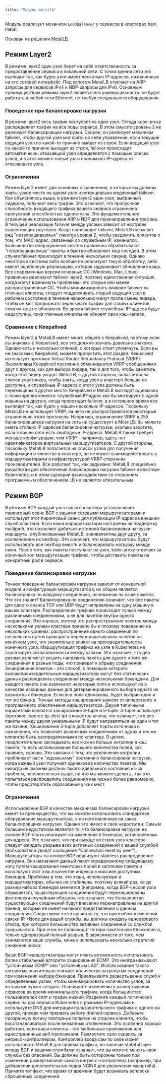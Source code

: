 ```yaml
---
title: "Модуль metallb"
---
```


Модуль реализует механизм `LoadBalancer` у сервисов в кластерах bare metal.

Основан на решении [MetalLB](https://metallb.universe.tf/).

## Режим Layer2

В режиме layer2 один узел берет на себя ответственность за предоставление сервиса в локальной сети. С точки зрения сети это выглядит так, как будто узел имеет несколько IP-адресов, назначенных на его сетевой интерфейс.
Под капотом MetalLB отвечает на ARP-запросы для сервисов IPv4 и NDP-запросы для IPv6. Основным преимуществом режима layer2 является его универсальность: он будет работать в любой сети Ethernet, не требуя специального оборудования.

### Поведение при балансировке нагрузки

В режиме layer2 весь трафик поступает на один узел. Оттуда kube-proxy распределяет трафик на все поды сервиса. В этом смысле уровень 2 не реализует балансировщик нагрузки. Скорее, он реализует механизм failover, 
чтобы другой узел мог взять на себя управление, если текущий ведущий узел по какой-то причине выйдет из строя. Если ведущий узел по какой-то причине выходит из строя, failover происходит автоматически: 
отказавший узел определяется с помощью списка узлов, и в этот момент новые узлы принимают IP-адреса от отказавшего узла.

### Ограничения

Режим layer2 имеет два основных ограничения, о которых вы должны знать: узкое место на одном узле и потенциально медленный failover. Как объяснялось выше, в режиме layer2 один узел, выбранный лидером, 
получает весь трафик. Это означает, что пропускная способность входящего трафика вашего сервиса ограничена пропускной способностью одного узла. Это фундаментальное ограничение использования ARP и NDP для перенаправления трафика.
В текущей реализации failover между узлами зависит от настроек вышестоящих роутеров. Когда происходит failover, MetalLB посылает ряд "незапрашиваемых" пакетов уровня 2, чтобы уведомить клиентов о том, что MAC-адрес, связанный со служебным IP, изменился.
Большинство операционных систем правильно обрабатывают "незапрашиваемые" пакеты и быстро обновляют кэш соседей. В этом случае failover происходит в течение нескольких секунд. Однако некоторые системы либо вообще не реализуют такую обработку,
либо имеют ошибочную реализацию, которая задерживает обновление кэша. Все современные версии основных ОС (Windows, Mac, Linux) правильно реализуют failover layer2, поэтому единственная ситуация, когда могут возникнуть проблемы- это старые 
или менее распространенные ОС. Чтобы минимизировать влияние failover на глючные клиенты, следует поддерживать старый ведущий узел в рабочем состоянии в течение нескольких минут после смены лидера, чтобы он мог продолжать пересылать трафик
для старых клиентов, пока их кэш не обновится. Во время failover служебные IP-адреса будут недоступны, пока глючные клиенты не обновят свои кэш-записи. 

### Сравнение с Keepalived

Режим layer2 в MetalLB имеет много общего с Keepalived, поэтому если вы знакомы с Keepalived, все это должно звучать довольно знакомо. Однако есть и несколько отличий, о которых стоит упомянуть.
Если вы не знакомы с Keepalived, можете пропустить этот раздел. Keepalived использует протокол Virtual Router Redundancy Protocol (VRRP). Экземпляры Keepalived постоянно обмениваются VRRP-сообщениями друг с другом,
как для выбора лидера, так и для того, чтобы заметить, когда этот лидер уходит. MetalLB, с другой стороны, полагается на список участников, чтобы знать, когда узел в кластере больше не доступен, и служебные IP-адреса
с этого узла должны быть перемещены в другое место. Keepalived и MetalLB выглядят одинаково с точки зрения клиента: служебный IP-адрес как бы мигрирует с одной машины на другую, когда происходит failover, а в остальное время все выглядит так,
как будто у машин несколько IP-адресов. Поскольку MetalLB не использует VRRP, на него не распространяются некоторые ограничения этого протокола. Например, ограничение VRRP в 255 балансировщиков нагрузки на сеть не существует в MetalLB.
Вы можете иметь столько IP-адресов балансировки нагрузки, сколько захотите, если в вашей сети есть свободные IP-адреса. MetalLB также требует меньше конфигурации, чем VRRP - например, здесь нет идентификаторов виртуальных маршрутизаторов.
С другой стороны, поскольку MetalLB полагается на список узлов для получения информации о членстве в кластере, он не может взаимодействовать с маршрутизаторами и инфраструктурой VRRP сторонних производителей.
Все работает так, как задумано: MetalLB специально разработан для обеспечения балансировки нагрузки failover в кластере Kubernetes, и в этом сценарии взаимодействие со сторонним программным обеспечением LB не является обязательным.

## Режим BGP

В режиме BGP каждый узел вашего кластера устанавливает пиринговый сеанс BGP с вашими сетевыми маршрутизаторами и использует этот пиринговый сеанс для публикации IP-адресов внешних служб кластера. 
Если ваши маршрутизаторы настроены на поддержку multipath, это позволяет добиться истинной балансировки нагрузки: маршруты, опубликованные MetalLB, эквивалентны друг другу, за исключением их nexthop.
Это означает, что маршрутизаторы будут использовать все nexthop вместе и балансировать нагрузку между ними. После того, как пакеты поступают на узел, kube-proxy отвечает за конечный хоп маршрутизации трафика,
чтобы доставить пакеты на конкретный pod в сервисе.

### Поведение балансировки нагрузки

Точное поведение балансировки нагрузки зависит от конкретной модели и конфигурации маршрутизатора, но общим является балансировка по каждому соединению, основанная на хэше пакетов. Что это значит? 
Балансировка по соединению означает, что все пакеты для одного сеанса TCP или UDP будут направлены на одну машину в вашем кластере. Распределение трафика происходит только между различными соединениями,
а не для пакетов внутри одного соединения. Это хорошо, потому что распространение пакетов между несколькими узлами кластера привело бы к плохому поведению на нескольких уровнях:
распространение одного соединения по нескольким путям приводит к переупорядочиванию пакетов на конечном узле, что значительно влияет на производительность конечного узла.
Маршрутизация трафика на узле в Kubernetes не гарантирует согласованности между узлами. Это означает, что два разных узла могут решить направить пакеты для одного и того же соединения в разные поды,
что приведет к обрыву соединения. Хеширование пакетов - это способ, с помощью которого высокопроизводительные маршрутизаторы могут без статических данных распределять соединения между несколькими бэкендами.
Для каждого пакета они извлекают некоторые поля и используют их в качестве исходных данных для детерминированного выбора одного из возможных бэкендов. Если все поля одинаковы, будет выбран один и тот же бэкенд.
Точные методы хэширования зависят от аппаратного и программного обеспечения маршрутизатора. Двумя типичными вариантами являются хэширование 3-tuple и 5-tuple. 3-tuple использует (протокол, source-ip, dest-ip) в качестве ключа,
что означает, что все пакеты между двумя уникальными IP будут направляться на один и тот же бэкэнд. Хеширование 5-tuple добавляет порты источника и назначения, что позволяет различным соединениям от одних и тех же клиентов быть
распределенными по кластеру. В целом, предпочтительно закладывать как можно больше энтропии в хэш пакета, то есть использование большего количества полей, как правило, хорошо. Это связано с тем, что увеличение энтропии приближает
нас к "идеальному" состоянию балансировки нагрузки, когда каждый узел получает одинаковое количество пакетов. Мы никогда не сможем достичь такого идеального состояния из-за проблем, перечисленных выше, но что мы можем сделать ,
так это попытаться распределить соединения как можно более равномерно, чтобы предотвратить образование узких мест.

### Ограничения

Использование BGP в качестве механизма балансировки нагрузки имеет то преимущество, что вы можете использовать стандартное оборудование маршрутизатора, а не изготовленные на заказ балансировщики нагрузки. Однако это имеет и свои недостатки.
Самым большим недостатком является то, что балансировка нагрузки на основе BGP плохо реагирует на изменения в бэкендах, установленных для адреса. Это означает, что при выходе из строя узла кластера следует ожидать разрыва всех активных соединений
с вашей службой (пользователи увидят сообщение "Connection reset by peer"). Маршрутизаторы на основе BGP реализуют stateless распределение нагрузки. Они назначают данный пакет определенному следующему хопу путем хэширования некоторых полей в заголовке
пакета и используют этот хэш в качестве индекса в массиве доступных бэкендов. Проблема в том, что хэши, используемые в маршрутизаторах, обычно не стабильны, поэтому всякий раз, когда размер набора бэкендов меняется 
(например, когда BGP-сессия узла обрывается), существующие соединения будут перехэшированы фактически случайным образом, что означает, что большинство существующих соединений будут внезапно перенаправлены на другой бэкенд,
который не имеет никакого представления о данном соединении. Следствием этого является то, что при любом изменении связки IP→Node для вашей службы, вы должны ожидать одноразового отказа, при котором большинство активных соединений
со службой прерываются. При этом не происходит потери пакетов или блэкхолинга, только одноразовый полный разрыв. В зависимости от того, чем занимаются ваши службы, можно использовать несколько стратегий снижения риска:

Ваши BGP-маршрутизаторы могут иметь возможность использовать более стабильный алгоритм хэширования ECMP. Это иногда называют "устойчивым ECMP" или "устойчивым LAG". Использование такого алгоритма значительно снижает количество затронутых соединений
при изменении набора бэкендов. Привязывайте развертывание служб к определенным узлам, чтобы минимизировать количество узлов, за которыми нужно следить. Планируйте изменения в развертывании сервисов во время минимального трафика, когда большинство
пользователей спят и трафик низкий. Разделите каждый логический сервис на два сервиса Kubernetes с разными IP-адресами и используйте DNS для миграции пользовательского трафика с одного на другой, прежде чем прервать работу drained сервиса.
Добавьте прозрачную логику повторных попыток на стороне клиента, чтобы восстанавливаться после внезапных отключений. Это особенно хорошо работает, если ваши клиенты - это мобильные приложения или одностраничные веб-приложения. 
Разместите свои сервисы за ингресс-контроллером. Контроллер входа сам по себе может использовать MetalLB для приема трафика, но наличие stateful layer между BGP и вашими службами означает, что вы можете менять свои службы без опасений.
Вы должны быть осторожны только при изменении развертывания самого ингресс-контроллера (например, при добавлении дополнительных подов NGINX для увеличения масштаба). Примите тот факт, что время от времени будут возникать всплески сброшенных соединений.

